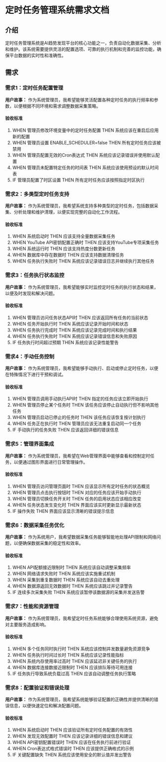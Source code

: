 # 定时任务管理系统需求文档

## 介绍

定时任务管理系统是AI趋势发现平台的核心功能之一，负责自动化数据采集、分析和维护。该系统需要提供灵活的配置选项、可靠的执行机制和完善的监控功能，确保平台数据的实时性和准确性。

## 需求

### 需求1：定时任务配置管理

**用户故事：** 作为系统管理员，我希望能够灵活配置各种定时任务的执行频率和参数，以便根据不同环境和需求调整数据采集策略。

#### 验收标准
1. WHEN 管理员修改环境变量中的定时任务配置 THEN 系统应该在重启后应用新的配置
2. WHEN 管理员设置 ENABLE_SCHEDULER=false THEN 所有定时任务应该被禁用
3. WHEN 管理员配置无效的Cron表达式 THEN 系统应该记录错误并使用默认配置
4. WHEN 管理员未配置特定任务的时间表 THEN 系统应该使用预设的默认时间表
5. IF 管理员配置了时区设置 THEN 所有定时任务应该按照指定时区执行

### 需求2：多类型定时任务支持

**用户故事：** 作为系统管理员，我希望系统支持多种类型的定时任务，包括数据采集、分析处理和维护清理，以便实现完整的自动化工作流程。

#### 验收标准
1. WHEN 系统启动时 THEN 应该支持全量数据采集任务
2. WHEN YouTube API密钥配置正确时 THEN 应该支持YouTube专项采集任务
3. WHEN 系统运行时 THEN 应该支持热度分数更新任务
4. WHEN 数据库中存在数据时 THEN 应该支持数据清理任务
5. WHEN 任务执行失败时 THEN 系统应该记录错误日志并继续执行其他任务

### 需求3：任务执行状态监控

**用户故事：** 作为系统管理员，我希望能够实时监控定时任务的执行状态和结果，以便及时发现和解决问题。

#### 验收标准
1. WHEN 管理员访问任务状态API时 THEN 应该返回所有任务的当前状态
2. WHEN 任务开始执行时 THEN 系统应该记录开始时间和状态
3. WHEN 任务执行完成时 THEN 系统应该记录完成时间和执行结果
4. WHEN 任务执行失败时 THEN 系统应该记录错误信息和失败原因
5. IF 任务执行时间超过预期 THEN 系统应该记录性能警告

### 需求4：手动任务控制

**用户故事：** 作为系统管理员，我希望能够手动执行、启动或停止定时任务，以便在特殊情况下进行干预和调试。

#### 验收标准
1. WHEN 管理员调用手动执行API时 THEN 指定的任务应该立即开始执行
2. WHEN 管理员停止某个任务时 THEN 该任务应该停止自动执行但不影响其他任务
3. WHEN 管理员启动已停止的任务时 THEN 该任务应该恢复按计划执行
4. WHEN 任务正在执行时 THEN 管理员应该无法重复启动同一个任务
5. IF 手动执行的任务失败 THEN 应该返回详细的错误信息

### 需求5：管理界面集成

**用户故事：** 作为系统管理员，我希望在Web管理界面中能够查看和控制定时任务，以便通过图形界面进行日常管理操作。

#### 验收标准
1. WHEN 管理员访问管理页面时 THEN 应该显示所有定时任务的状态概览
2. WHEN 管理员点击执行按钮时 THEN 对应的任务应该开始手动执行
3. WHEN 管理员切换任务开关时 THEN 任务的启用状态应该相应改变
4. WHEN 任务状态发生变化时 THEN 界面应该实时更新显示最新状态
5. IF 操作失败 THEN 界面应该显示清晰的错误提示信息

### 需求6：数据采集任务优化

**用户故事：** 作为系统用户，我希望数据采集任务能够智能地处理API限制和网络问题，以便确保数据采集的稳定性和效率。

#### 验收标准
1. WHEN API配额接近限制时 THEN 系统应该自动调整采集频率
2. WHEN 网络请求失败时 THEN 系统应该实施重试机制
3. WHEN 采集到重复数据时 THEN 系统应该自动去重处理
4. WHEN 数据源返回无效数据时 THEN 系统应该跳过并记录警告
5. IF 连续多次采集失败 THEN 系统应该暂停该数据源的采集并发送告警

### 需求7：性能和资源管理

**用户故事：** 作为系统管理员，我希望定时任务系统能够合理使用系统资源，避免对主要服务造成影响。

#### 验收标准
1. WHEN 多个任务同时执行时 THEN 系统应该控制并发数量避免资源竞争
2. WHEN 任务执行时间过长时 THEN 系统应该记录性能指标
3. WHEN 系统内存使用率过高时 THEN 应该延迟非关键任务的执行
4. WHEN 数据库连接数接近限制时 THEN 应该排队等待可用连接
5. IF 任务执行导致系统负载过高 THEN 应该自动调整任务执行策略

### 需求8：配置验证和错误处理

**用户故事：** 作为系统管理员，我希望系统能够验证配置的正确性并提供清晰的错误信息，以便快速定位和解决配置问题。

#### 验收标准
1. WHEN 系统启动时 THEN 应该验证所有定时任务配置的有效性
2. WHEN 发现无效配置时 THEN 应该记录详细的错误信息和建议
3. WHEN API密钥配置错误时 THEN 应该在任务执行前进行验证
4. WHEN Cron表达式格式错误时 THEN 应该提供正确格式的示例
5. IF 关键配置缺失 THEN 系统应该使用安全的默认值并发出警告